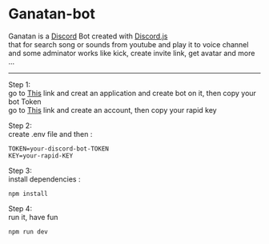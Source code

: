 # Ganatan-bot

Ganatan is a [Discord](https://discord.com/) Bot created with [Discord.js](https://github.com/discordjs/discord.js) <br/>
that for search song or sounds from youtube and play it to voice channel <br/>
and some adminator works like kick, create invite link, get avatar and more ...

-----

Step 1: <br/>
go to [This](https://discord.com/developers/applications) link and creat an application and create bot on it, then copy your bot Token <br/>
go to [This](https://rapidapi.com/) link and create an account, then copy your rapid key <br/>

Step 2: <br/>
create .env file and then : <br/>
```
TOKEN=your-discord-bot-TOKEN
KEY=your-rapid-KEY
```

Step 3: <br/>
install dependencies : <br/>
```
npm install
```

Step 4: <br/>
run it, have fun <br/>
```
npm run dev
```
